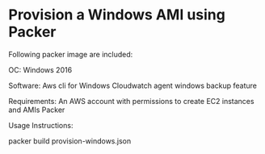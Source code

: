 # Provision a Windows AMI using Packer

Following packer image are included:

OC: Windows 2016

Software:
Aws cli for Windows
Cloudwatch agent
windows backup feature

Requirements:
An AWS account with permissions to create EC2 instances and AMIs
Packer

Usage Instructions:

packer build provision-windows.json
